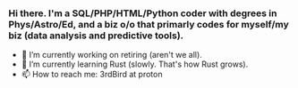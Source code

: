 ### Hi there. I'm a SQL/PHP/HTML/Python coder with degrees in Phys/Astro/Ed, and a biz o/o that primarly codes for myself/my biz (data analysis and predictive tools).

- 🔭 I’m currently working on retiring (aren't we all).
- 🌱 I’m currently learning Rust (slowly. That's how Rust grows).
- 📫 How to reach me: 3rdBird at proton

<!--
**3rdBird-prog/3rdBird-prog** is a ✨ _special_ ✨ repository because its `README.md` (this file) appears on your GitHub profile.
-->
